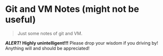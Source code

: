 # Git and VM Notes (might not be useful)
>Just some notes of git and VM.    

***ALERT!*** **Highly unintelligent!!!** Please drop your wisdom if you driving by! Anything will and should be appreciated!  
